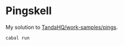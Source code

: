 # Pingskell

My solution to [TandaHQ/work-samples/pings](https://github.com/TandaHQ/work-samples/tree/master/pings%20(backend)). 




`cabal run`

